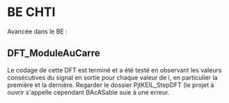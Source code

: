 # BE CHTI
Avancée dans le BE :

## DFT_ModuleAuCarre

Le codage de cette DFT est terminé et a été testé en observant les valeurs consécutives du signal en sortie pour chaque valeur de i, en particulier la première et la dernière.
Regarder le dossier PjtKEIL_StepDFT (le projet à ouvrir s'appelle cependant BAcASable suie à une erreur.
